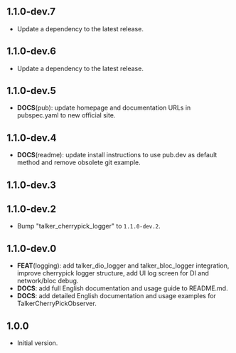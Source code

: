 ## 1.1.0-dev.7

 - Update a dependency to the latest release.

## 1.1.0-dev.6

 - Update a dependency to the latest release.

## 1.1.0-dev.5

 - **DOCS**(pub): update homepage and documentation URLs in pubspec.yaml to new official site.

## 1.1.0-dev.4

 - **DOCS**(readme): update install instructions to use pub.dev as default method and remove obsolete git example.

## 1.1.0-dev.3

## 1.1.0-dev.2

 - Bump "talker_cherrypick_logger" to `1.1.0-dev.2`.

## 1.1.0-dev.0

 - **FEAT**(logging): add talker_dio_logger and talker_bloc_logger integration, improve cherrypick logger structure, add UI log screen for DI and network/bloc debug.
 - **DOCS**: add full English documentation and usage guide to README.md.
 - **DOCS**: add detailed English documentation and usage examples for TalkerCherryPickObserver.

## 1.0.0

- Initial version.
